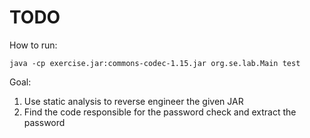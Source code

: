 # TODO

How to run:

```
java -cp exercise.jar:commons-codec-1.15.jar org.se.lab.Main test
```

Goal:

1. Use static analysis to reverse engineer the given JAR
2. Find the code responsible for the password check and extract the password
